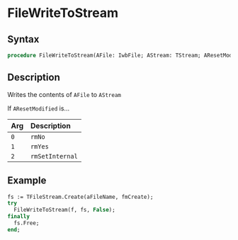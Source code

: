 # FileWriteToStream

## Syntax

```pascal
procedure FileWriteToStream(AFile: IwbFile; AStream: TStream; AResetModified: Integer = 1);
```

## Description

Writes the contents of `AFile` to `AStream`

If `AResetModified` is...

| Arg | Description     |
|:----|:----------------|
| `0` | `rmNo`          |
| `1` | `rmYes`         |
| `2` | `rmSetInternal` |

## Example

```pascal
fs := TFileStream.Create(aFileName, fmCreate);
try
  FileWriteToStream(f, fs, False);
finally
  fs.Free;
end;
```
